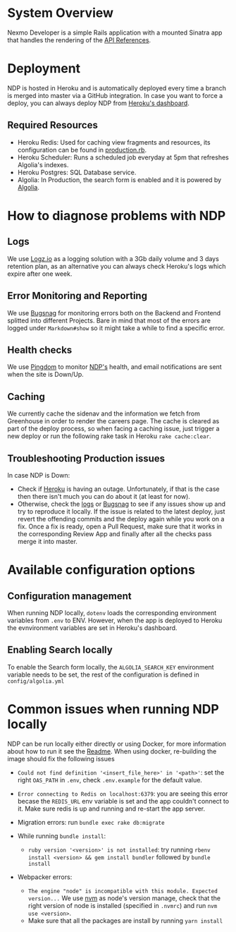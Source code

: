 # System Overview

Nexmo Developer is a simple Rails application with a mounted Sinatra app that handles the rendering of the [API References](https://developer.nexmo.com/api).

# Deployment

NDP is hosted in Heroku and is automatically deployed every time a branch is merged into master via a GitHub integration.
In case you want to force a deploy, you can always deploy NDP from [Heroku's dashboard](https://dashboard.heroku.com/apps/nexmo-developer).

## Required Resources

* Heroku Redis: Used for caching view fragments and resources, its configuration can be found in [production.rb](https://github.com/Nexmo/nexmo-developer/blob/adab0ed5ef9ca61a5be14481cbb6c0a50af0ab11/config/environments/production.rb#L59-L65).
* Heroku Scheduler: Runs a scheduled job everyday at 5pm that refreshes Algolia's indexes.
* Heroku Postgres: SQL Database service.
* Algolia: In Production, the search form is enabled and it is powered by [Algolia](https://www.algolia.com/).

# How to diagnose problems with NDP

## Logs

We use [Logz.io](https://logz.io/) as a logging solution with a 3Gb daily volume and 3 days retention plan, as an alternative you can always check Heroku's logs which expire after one week. 

## Error Monitoring and Reporting

We use [Bugsnag](https://www.bugsnag.com/) for monitoring errors both on the Backend and Frontend splitted into different Projects.
Bare in mind that most of the errors are logged under `Markdown#show` so it might take a while to find a specific error.

## Health checks

We use [Pingdom](https://www.pingdom.com/) to monitor [NDP's](https://developer.nexmo.com) health, and email notifications are sent when the site is Down/Up.

## Caching

We currently cache the sidenav and the information we fetch from Greenhouse in order to render the careers page. The cache is cleared as part of the deploy process, so when facing a caching issue, just trigger a new deploy or run the following rake task in Heroku `rake cache:clear`.

## Troubleshooting Production issues

In case NDP is Down:

* Check if [Heroku](https://status.heroku.com/) is having an outage. Unfortunately, if that is the case then there isn't much you can do about it (at least for now).
* Otherwise, check the [logs](#logs) or [Bugsnag](#error-monitoring-and-reporting) to see if any issues show up and try to reproduce it locally.
If the issue is related to the latest deploy, just revert the offending commits and the deploy again while you work on a fix. Once a fix is ready, open a Pull Request, make sure that it works in the corresponding Review App and finally after all the checks pass merge it into master.

# Available configuration options

## Configuration management

When running NDP locally, `dotenv` loads the corresponding environment variables from `.env` to ENV. However, when the app is deployed to Heroku the evnvironment variables are set in Heroku's dashboard.

## Enabling Search locally

To enable the Search form locally, the `ALGOLIA_SEARCH_KEY` environment variable needs to be set, the rest of the configuration is defined in `config/algolia.yml`

# Common issues when running NDP locally

NDP can be run locally either directly or using Docker, for more information about how to run it see the [Readme](https://github.com/Nexmo/nexmo-developer/blob/master/README.md#running-locally). When using docker, re-building the image should fix the following issues

* `Could not find definition '<insert_file_here>' in '<path>'`: set the right `OAS_PATH`  in `.env`, check `.env.example` for the default value.

* `Error connecting to Redis on localhost:6379`: you are seeing this error becase the `REDIS_URL` env variable is set and the app couldn't connect to it. Make sure redis is up and running and re-start the app server.

* Migration errors: run `bundle exec rake db:migrate`

* While running `bundle install`:
  * `ruby version '<version>' is not installed`:  try running `rbenv install <version> && gem install bundler` followed by `bundle install`

* Webpacker errors:
    * `The engine "node" is incompatible with this module. Expected version...` We use [nvm](https://github.com/nvm-sh/nvm) as node's version manage, check that the right version of node is installed (specified in `.nvmrc`) and run `nvm use <version>`.
    * Make sure that all the packages are install by running `yarn install`
